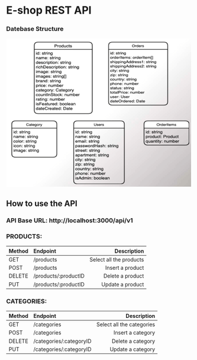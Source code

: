 # E-shop REST API

### Datebase Structure
<img src="https://github.com/iAngkur/eshop_restapi/blob/main/design/DB.PNG" alt="database structure" width="500px" height="400px" />

## How to use the API

### API Base URL: http://localhost:3000/api/v1

### PRODUCTS:
| Method       | Endpoint       | Description   |
| :---         | :---           |          ---: |
| GET          | /products     | Select all the products    |
| POST         | /products      | Insert a product      |
| DELETE       | /products/:productID     | Delete a product    |
| PUT        | /products/:productID       | Update a product      |

### CATEGORIES:
| Method       | Endpoint       | Description   |
| :---         | :---           |          ---: |
| GET          | /categories     | Select all the categories    |
| POST         | /categories      | Insert a category      |
| DELETE       | /categories/:categoryID     | Delete a category    |
| PUT        | /categories/:categoryID       | Update a category      |
